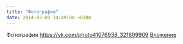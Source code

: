 ```yaml
---
title: "Фотография"
date: 2014-02-05 14:49:00 +0300
---
```


Фотография
<a class="vk-attach" href="https://vk.com/photo41076938_321609909">https://vk.com/photo41076938_321609909</a>
<a class="vk-attach" href="https://vk.com/photo41076938_321609909">Вложение</a>
